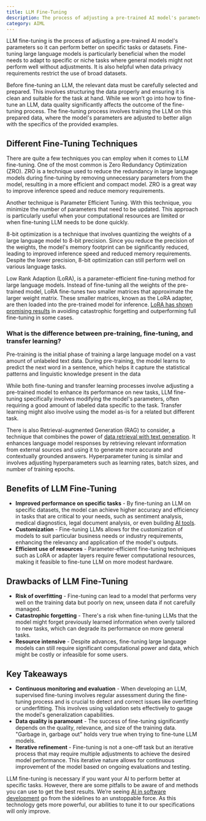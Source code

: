 ```yaml
---
title: LLM Fine-Tuning
description: The process of adjusting a pre-trained AI model's parameters so it can perform better on specific tasks or datasets. Fine-tuning large language models is particularly beneficial when the model needs to adapt to specific or niche tasks where general models might not perform well without adjustments.
category: AIML
---
```


LLM fine-tuning is the process of adjusting a pre-trained AI model's parameters so it can perform better on specific tasks or datasets. Fine-tuning large language models is particularly beneficial when the model needs to adapt to specific or niche tasks where general models might not perform well without adjustments. It is also helpful when data privacy requirements restrict the use of broad datasets.

Before fine-tuning an LLM, the relevant data must be carefully selected and prepared. This involves structuring the data properly and ensuring it is clean and suitable for the task at hand. While we won’t go into how to fine-tune an LLM, data quality significantly affects the outcome of the fine-tuning process. The fine-tuning process involves training the LLM on this prepared data, where the model's parameters are adjusted to better align with the specifics of the provided examples.

## Different Fine-Tuning Techniques
There are quite a few techniques you can employ when it comes to LLM fine-tuning. One of the most common is Zero Redundancy Optimization (ZRO). ZRO is a technique used to reduce the redundancy in large language models during fine-tuning by removing unnecessary parameters from the model, resulting in a more efficient and compact model. ZRO is a great way to improve inference speed and reduce memory requirements.

Another technique is Parameter Efficient Tuning. With this technique, you minimize the number of parameters that need to be updated. This approach is particularly useful when your computational resources are limited or when fine-tuning LLM needs to be done quickly.

8-bit optimization is a technique that involves quantizing the weights of a large language model to 8-bit precision. Since you reduce the precision of the weights, the model's memory footprint can be significantly reduced, leading to improved inference speed and reduced memory requirements. Despite the lower precision, 8-bit optimization can still perform well on various language tasks.

Low Rank Adaption (LoRA), is a parameter-efficient fine-tuning method for large language models. Instead of fine-tuning all the weights of the pre-trained model, LoRA fine-tunes two smaller matrices that approximate the larger weight matrix. These smaller matrices, known as the LoRA adapter, are then loaded into the pre-trained model for inference. [LoRA has shown promising results](https://code.pieces.app/blog/lora-ai-and-generated-labels) in avoiding catastrophic forgetting and outperforming full fine-tuning in some cases.

### What is the difference between pre-training, fine-tuning, and transfer learning?
Pre-training is the initial phase of training a large language model on a vast amount of unlabeled text data. During pre-training, the model learns to predict the next word in a sentence, which helps it capture the statistical patterns and linguistic knowledge present in the data

While both fine-tuning and transfer learning processes involve adjusting a pre-trained model to enhance its performance on new tasks, LLM fine-tuning specifically involves modifying the model's parameters, often requiring a good amount of labeled data specific to the task. Transfer learning might also involve using the model as-is for a related but different task.

There is also Retrieval-augmented Generation (RAG) to consider, a technique that combines the power of [data retrieval with text generation](https://code.pieces.app/blog/enhancing-ai-code-review-efficiency-with-retrieval-augmented-generation). It enhances language model responses by retrieving relevant information from external sources and using it to generate more accurate and contextually grounded answers. Hyperparameter tuning is similar and involves adjusting hyperparameters such as learning rates, batch sizes, and number of training epochs.

## Benefits of LLM Fine-Tuning
- **Improved performance on specific tasks** - By fine-tuning an LLM on specific datasets, the model can achieve higher accuracy and efficiency in tasks that are critical to your needs, such as sentiment analysis, medical diagnostics, legal document analysis, or even building [AI tools](https://code.pieces.app/blog/future-ai-tools-going-from-unknown-to-unstoppable).
- **Customization** - Fine-tuning LLMs allows for the customization of models to suit particular business needs or industry requirements, enhancing the relevancy and application of the model's outputs.
- **Efficient use of resources** - Parameter-efficient fine-tuning techniques such as LoRA or adapter layers require fewer computational resources, making it feasible to fine-tune LLM on more modest hardware.

## Drawbacks of LLM Fine-Tuning
- **Risk of overfitting** - Fine-tuning can lead to a model that performs very well on the training data but poorly on new, unseen data if not carefully managed.
- **Catastrophic forgetting** - There's a risk when fine-tuning LLMs that the model might forget previously learned information when overly tailored to new tasks, which can degrade its performance on more general tasks.
- **Resource intensive** - Despite advances, fine-tuning large language models can still require significant computational power and data, which might be costly or infeasible for some users.

## Key Takeaways
- **Continuous monitoring and evaluation** - When developing an LLM, supervised fine-tuning involves regular assessment during the fine-tuning process and is crucial to detect and correct issues like overfitting or underfitting. This involves using validation sets effectively to gauge the model's generalization capabilities.
- **Data quality is paramount** - The success of fine-tuning significantly depends on the quality, relevance, and size of the training data. "Garbage in, garbage out" holds very true when trying to fine-tune LLM models.
- **Iterative refinement** - Fine-tuning is not a one-off task but an iterative process that may require multiple adjustments to achieve the desired model performance. This iterative nature allows for continuous improvement of the model based on ongoing evaluations and testing.

LLM fine-tuning is necessary if you want your AI to perform better at specific tasks. However, there are some pitfalls to be aware of and methods you can use to get the best results. We’re seeing [AI in software development](https://code.pieces.app/blog/evolution-of-ai-software-development) go from the sidelines to an unstoppable force. As this technology gets more powerful, our abilities to tune it to our specifications will only improve.
